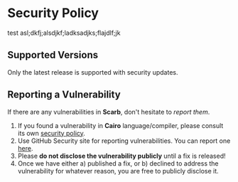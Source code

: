 # Security Policy
test asl;dkfj;alsdjkf;ladksadjks;flajdlf;jk

## Supported Versions

Only the latest release is supported with security updates.

## Reporting a Vulnerability

If there are any vulnerabilities in **Scarb**, don't hesitate to _report them_.

1. If you found a vulnerability in **Cairo** language/compiler,
   please consult its own [security policy](https://github.com/starkware-libs/cairo/security/policy).
2. Use GitHub Security site for reporting vulnerabilities.
   You can report one [here](https://github.com/software-mansion/scarb/security/advisories/new).
3. Please **do not disclose the vulnerability publicly** until a fix is released!
4. Once we have either a) published a fix, or b) declined to address the vulnerability for whatever reason,
   you are free to publicly disclose it.
